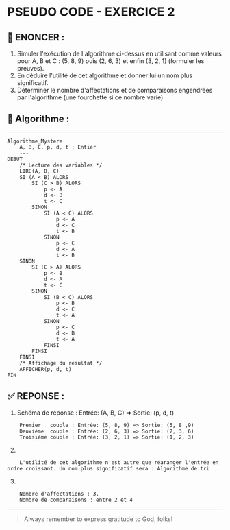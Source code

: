 # PSEUDO CODE - EXERCICE 2

## 🌟 ENONCER :
1. Simuler l'exécution de l'algorithme ci-dessus en utilisant comme valeurs pour A, B et C : (5, 8, 9) puis (2, 6, 3) et enfin (3, 2, 1) (formuler les preuves).
2. En déduire l'utilité de cet algorithme et donner lui un nom plus significatif.
3. Déterminer le nombre d'affectations et de comparaisons engendrées par l'algorithme (une fourchette si ce nombre varie)

## 🚀 Algorithme :
---

````
Algorithme_Mystere
    A, B, C, p, d, t : Entier
    ---
DEBUT
    /* Lecture des variables */
    LIRE(A, B, C)
    SI (A < B) ALORS
        SI (C > B) ALORS
            p <- A  
            d <- B  
            t <- C 
        SINON
            SI (A < C) ALORS
                p <- A
                d <- C  
                t <- B
            SINON
                p <- C
                d <- A  
                t <- B
    SINON
        SI (C > A) ALORS
            p <- B
            d <- A  
            t <- C
        SINON
            SI (B < C) ALORS
                p <- B
                d <- C
                t <- A
            SINON
                p <- C
                d <- B  
                t <- A
            FINSI
        FINSI
    FINSI
    /* Affichage du résultat */ 
    AFFICHER(p, d, t)
FIN 
````

## ✅ REPONSE :

1.  Schéma de réponse : Entrée: (A, B, C) => Sortie: (p, d, t)
```
    Premier   couple : Entrée: (5, 8, 9) => Sortie: (5, 8 ,9)
    Deuxième  couple : Entrée: (2, 6, 3) => Sortie: (2, 3, 6)
    Troisième couple : Entrée: (3, 2, 1) => Sortie: (1, 2, 3)
```

2. 
```
    L'utilité de cet algorithme n'est autre que réaranger l'entrée en ordre croissant. Un nom plus significatif sera : Algorithme de tri
```

3.  
```
    Nombre d'affectations : 3.
    Nombre de comparaisons : entre 2 et 4
```

--- 

> Always remember to express gratitude to God, folks!